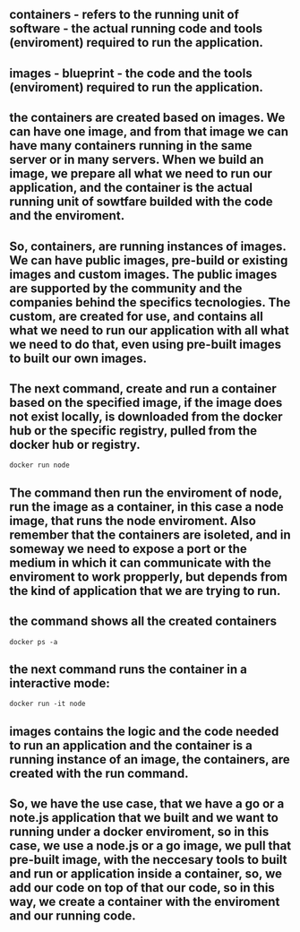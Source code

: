 ## containers - refers to the running unit of software - the actual running code and tools (enviroment) required to run the application.

## images - blueprint - the code and the tools (enviroment) required to run the application. 

## the containers are created based on images. We can have one image, and from that image we can have many containers running in the same server or in many servers. When we build an image, we prepare all what we need to run our application, and the container is the actual running unit of sowtfare builded with the code and the enviroment.

## So, containers, are running instances of images. We can have public images, pre-build or existing images and custom images. The public images are supported by the community and the companies behind the specifics tecnologies. The custom, are created for use, and contains all what we need to run our application with all what we need to do that, even using pre-built images to built our own images. 

## The next command, create and run a container based on the specified image, if the image does not exist locally, is downloaded from the docker hub or the specific registry, pulled from the docker hub or registry. 
    docker run node
## The command then run the enviroment of node, run the image as a container, in this case a node image, that runs the node enviroment. Also remember that the containers are isoleted, and in someway we need to expose a port or the medium in which it can communicate with the enviroment to work propperly, but depends from the kind of application that we are trying to run.

## the command shows all the created containers
    docker ps -a 
## the next command runs the container in a interactive mode:
    docker run -it node

## images contains the logic and the code needed to run an application and the container is a running instance of an image, the containers, are created with the run command.

## So, we have the use case, that we have a go or a note.js application that we built and we want to running under a docker enviroment, so in this case, we use a node.js or a go image, we pull that pre-built image, with the neccesary tools to built and run or application inside a container, so, we add our code on top of that our code, so in this way, we create a container with the enviroment and our running code.